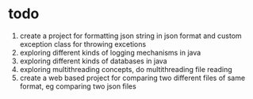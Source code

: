 # todo
1. create a project for formatting json string in json format and custom exception class for throwing excetions
2. exploring different kinds of logging mechanisms in java
3. exploring different kinds of databases in java
4. exploring multithreading concepts, do multithreading file reading
5. create a web based project for comparing two different files of same format, eg comparing two json files
